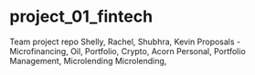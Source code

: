 # project_01_fintech
Team project repo
Shelly, Rachel, Shubhra, Kevin
Proposals - Microfinancing, Oil, Portfolio, Crypto, Acorn
Personal, Portfolio Management, Microlending
Microlending, 
